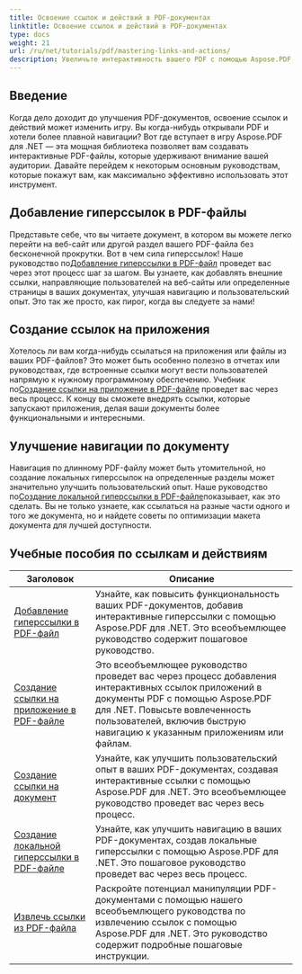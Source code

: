 ```yaml
---
title: Освоение ссылок и действий в PDF-документах
linktitle: Освоение ссылок и действий в PDF-документах
type: docs
weight: 21
url: /ru/net/tutorials/pdf/mastering-links-and-actions/
description: Увеличьте интерактивность вашего PDF с помощью Aspose.PDF для .NET. Узнайте, как добавлять гиперссылки и улучшать навигацию с помощью наших пошаговых руководств.
---
```

## Введение

Когда дело доходит до улучшения PDF-документов, освоение ссылок и действий может изменить игру. Вы когда-нибудь открывали PDF и хотели более плавной навигации? Вот где вступает в игру Aspose.PDF для .NET — эта мощная библиотека позволяет вам создавать интерактивные PDF-файлы, которые удерживают внимание вашей аудитории. Давайте перейдем к некоторым основным руководствам, которые покажут вам, как максимально эффективно использовать этот инструмент.

## Добавление гиперссылок в PDF-файлы
 Представьте себе, что вы читаете документ, в котором вы можете легко перейти на веб-сайт или другой раздел вашего PDF-файла без бесконечной прокрутки. Вот в чем сила гиперссылок! Наше руководство по[Добавление гиперссылки в PDF-файл](./adding-hyperlink/) проведет вас через этот процесс шаг за шагом. Вы узнаете, как добавлять внешние ссылки, направляющие пользователей на веб-сайты или определенные страницы в ваших документах, улучшая навигацию и пользовательский опыт. Это так же просто, как пирог, когда вы следуете за нами!

## Создание ссылок на приложения
 Хотелось ли вам когда-нибудь ссылаться на приложения или файлы из ваших PDF-файлов? Это может быть особенно полезно в отчетах или руководствах, где встроенные ссылки могут вести пользователей напрямую к нужному программному обеспечению. Учебник по[Создание ссылки на приложение в PDF-файле](./creating-application-link/) проведет вас через весь процесс. К концу вы сможете внедрять ссылки, которые запускают приложения, делая ваши документы более функциональными и интересными.

## Улучшение навигации по документу
 Навигация по длинному PDF-файлу может быть утомительной, но создание локальных гиперссылок на определенные разделы может значительно улучшить пользовательский опыт. Наше руководство по[Создание локальной гиперссылки в PDF-файле](./creating-local-hyperlink/)показывает, как это сделать. Вы не только узнаете, как ссылаться на разные части одного и того же документа, но и найдете советы по оптимизации макета документа для лучшей доступности.

## Учебные пособия по ссылкам и действиям
| Заголовок | Описание |
| --- | --- | 
| [Добавление гиперссылки в PDF-файл](./adding-hyperlink/) | Узнайте, как повысить функциональность ваших PDF-документов, добавив интерактивные гиперссылки с помощью Aspose.PDF для .NET. Это всеобъемлющее руководство содержит пошаговое руководство. |  
| [Создание ссылки на приложение в PDF-файле](./creating-application-link/) | Это всеобъемлющее руководство проведет вас через процесс добавления интерактивных ссылок приложений в документы PDF с помощью Aspose.PDF для .NET. Повысьте вовлеченность пользователей, включив быструю навигацию к указанным приложениям или файлам. |  
| [Создание ссылки на документ](./creating-document-link/) | Узнайте, как улучшить пользовательский опыт в ваших PDF-документах, создавая интерактивные ссылки с помощью Aspose.PDF для .NET. Это всеобъемлющее руководство проведет вас через весь процесс. |  
| [Создание локальной гиперссылки в PDF-файле](./creating-local-hyperlink/) | Узнайте, как улучшить навигацию в ваших PDF-документах, создав локальные гиперссылки с помощью Aspose.PDF для .NET. Это пошаговое руководство проведет вас через весь процесс. |  
| [Извлечь ссылки из PDF-файла](./extract-links-from-pdf-file/) | Раскройте потенциал манипуляции PDF-документами с помощью нашего всеобъемлющего руководства по извлечению ссылок с помощью Aspose.PDF для .NET. Это руководство содержит подробные пошаговые инструкции. |  

